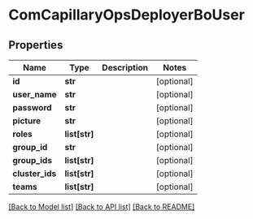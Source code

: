 # ComCapillaryOpsDeployerBoUser

## Properties
Name | Type | Description | Notes
------------ | ------------- | ------------- | -------------
**id** | **str** |  | [optional] 
**user_name** | **str** |  | [optional] 
**password** | **str** |  | [optional] 
**picture** | **str** |  | [optional] 
**roles** | **list[str]** |  | [optional] 
**group_id** | **str** |  | [optional] 
**group_ids** | **list[str]** |  | [optional] 
**cluster_ids** | **list[str]** |  | [optional] 
**teams** | **list[str]** |  | [optional] 

[[Back to Model list]](../README.md#documentation-for-models) [[Back to API list]](../README.md#documentation-for-api-endpoints) [[Back to README]](../README.md)

